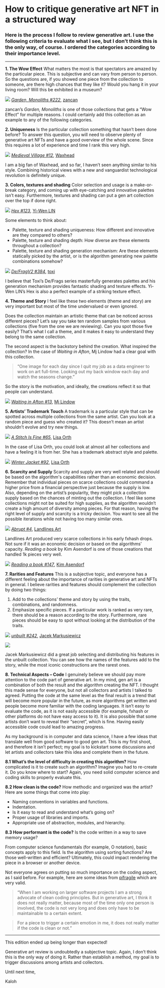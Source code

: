 # How to critique generative art NFT in a structured way

### Here is the process I follow to review generative art. I use the following criteria to evaluate what I see, but I don’t think this is the only way, of course. I ordered the categories according to their importance level.

---

**1. The Wow Effect**
What matters the most is that spectators are amazed by the particular piece. This is subjective and can vary from person to person. So the questions are, if you showed one piece from the collection to someone, are there high chances that they like it? Would you hang it in your living room? Will this be exhibited in a museum?

![](https://i.imgur.com/EaC3zb5.jpg)
*[Garden, Monoliths #222](https://www.fxhash.xyz/gentk/slug/garden-monoliths-222)*, [zancan](https://zancan.art)

zancan’s *Garden, Monoliths* is one of those collections that gets a “Wow Effect” for multiple reasons. I could certainly add this collection as an example to any of the following categories.

**2. Uniqueness**
Is the particular collection something that hasn’t been done before? To answer this question, you will need to observe plenty of generative art NFTs and have a good overview of the whole scene. Since this requires a lot of experience and time I rank this very high.

![](https://i.imgur.com/lDLU53b.png)
*[Medieval Village #12](https://www.fxhash.xyz/gentk/slug/medieval-village-12)*, [Waxhead](https://www.fxhash.xyz/u/Waxhead)

I am a big fan of Waxhead, and so far, I haven’t seen anything similar to his style. Combining historical views with a new and vanguardist technological revolution is definitely unique.

**3. Colors, textures and shading**
Color selection and usage is a make-or-break category, and coming up with eye-catching and innovative palettes isn’t easy. Furthermore, textures and shading can put a gen art collection over the top if done right.

![](https://i.imgur.com/TaC8xBL.jpg)
[*Hex #123*](https://www.fxhash.xyz/gentk/87440), [Yi-Wen LIN](http://wensday.co)

Some elements to think about:

* Palette, texture and shading uniqueness: How different and innovative are they compared to others?
* Palette, texture and shading depth: How diverse are these elements throughout a collection?
* Palette, texture and shading generation mechanism: Are these elements statically picked by the artist, or is the algorithm generating new palette combinations somehow?

![](https://i.imgur.com/o20QevF.png)
*[De/FragV2 #384](https://www.fxhash.xyz/gentk/slug/defragv2-384)*, [toxi](https://www.fxhash.xyz/u/toxi)

I believe that Toxi’s De/Frags series masterfully generates palettes and his generation mechanism provides fantastic shading and texture effects. Yi-Wen LIN’s Hex is also a perfect example of a striking texture effect.

**4. Theme and Story**
I feel like these two elements (theme and story) are very important but most of the time undervalued or even ignored.

Does the collection maintain an artistic theme that can be noticed across different pieces? Let’s say you take ten random samples from various collections (five from the one we are reviewing). Can you spot those five easily? That’s what I call a theme, and it makes it easy to understand they belong to the same collection.

The second aspect is the backstory behind the creation. What inspired the collection? In the case of *Waiting in Afton*, Mj Lindow had a clear goal with this collection.

> “One image for each day since I quit my job as a data engineer to work on art full-time. Looking out my back window each day and watch the seasons change.”

So the story is the motivation, and ideally, the creations reflect it so that people can understand.

![](https://i.imgur.com/Ap4Q0Da.png)
*[Waiting in Afton #13](https://www.fxhash.xyz/gentk/26468)*, [Mj Lindow](https://www.fxhash.xyz/u/mjlindow)

**5. Artists’ Trademark Touch**
A trademark is a particular style that can be spotted across multiple collections from the same artist. Can you look at a random piece and guess who created it? This doesn’t mean an artist shouldn’t evolve and try new things.

![](https://i.imgur.com/wn1FusU.png)
*[A Stitch Is Fine #65](https://www.fxhash.xyz/gentk/slug/a-stitch-is-fine-65)*, [Lisa Orth](https://www.lisaorth.xyz)

In the case of Lisa Orth, you could look at almost all her collections and have a feeling it is from her. She has a trademark abstract style and palette.

![](https://i.imgur.com/QbGYAXI.png)
[*Winter Jacket #92*](https://www.fxhash.xyz/gentk/95397), [Lisa Orth](https://www.lisaorth.xyz)

**6. Scarcity and Supply**
Scarcity and supply are very well related and should be based on the algorithm's capabilities rather than an economic decision. Remember that individual pieces on scarce collections could command a higher price from a financial perspective just because the supply is low. Also, depending on the artist’s popularity, they might pick a collection supply based on the chances of minting out the collection. I feel like some collections might not be suited for high supplies, as the algorithm wouldn’t create a high amount of diversity among pieces. For that reason, having the right level of supply and scarcity is a tricky decision. You want to see all the possible iterations while not having too many similar ones.

![](https://i.imgur.com/jp81WAe.jpg)
*[Abrupt #4](https://www.fxhash.xyz/gentk/slug/abrupt-4)*, [Landlines Art](https://www.fxhash.xyz/u/Landlines%20Art)

Landlines Art produced very scarce collections in his early fxhash drops. Not sure if it was an economic decision or based on the algorithms’ capacity. *Reading a book* by Kim Asendorf is one of those creations that handled 1k pieces very well.

![](https://i.imgur.com/DpAL7ZK.png)
*[Reading a book #147](https://www.fxhash.xyz/gentk/slug/reading-a-book-147)*, [Kim Asendorf](https://teh.kim)

**7. Rarities and Features**
This is a subjective topic, and everyone has a different feeling about the importance of rarities in generative art and NFTs in general. I believe rarities and features should complement the collection by doing two things:

1. Add to the collections’ theme and story by using the traits, combinations, and randomness.
2. Emphasize specific pieces. If a particular work is ranked as very rare, there should be a reason according to the story. Furthermore, rare pieces should be easy to spot without looking at the distribution of the traits.

![](https://i.imgur.com/AYjZAbd.png)
*[unbuilt #242](https://www.fxhash.xyz/gentk/63525)*, [Jacek Markusiewicz](https://www.fxhash.xyz/u/mrkswcz)

![](https://i.imgur.com/YGTzY3R.png)

Jacek Markusiewicz did a great job selecting and distributing his features in the unbuilt collection. You can see how the names of the features add to the story, while the most iconic constructions are the rarest ones.

**8. Technical Aspects – Code**
I genuinely believe we should pay more attention to the code part of generative art. In my mind, gen art is a combination of both the result and the algorithm creating the NFT. I thought this made sense for everyone, but not all collectors and artists I talked to agreed. Putting the code at the same level as the final result is a trend that will become more popular in the future, as more algorithms get written and people become more familiar with the coding languages. It isn’t easy to evaluate the code, as it is not easily accessible (for example, fxhash or other platforms do not have easy access to it). It is also possible that some artists don’t want to reveal their “secret”, which is fine. Having easily accessible code could lead to amazing progress.

As my background is in computer and data science, I have a few ideas that translate well from good software to good gen art. This is my first shoot, and therefore it isn’t perfect; my goal is to kickstart some discussions and let artists and collectors take this idea and complete them in the future.

**8.1 What’s the level of difficulty in creating this algorithm?**
How complicated is it to create such an algorithm? Imagine you had to re-create it. Do you know where to start? Again, you need solid computer science and coding skills to properly evaluate this.

**8.2 How clean is the code?**
How methodic and organized was the artist? Here are some things that come into play:

* Naming conventions in variables and functions.
* Indentation.
* Is it easy to read and understand what’s going on?
* Proper usage of libraries and imports.
* Appropriate use of abstraction, modules, and hierarchy.

**8.3 How performant is the code?**
Is the code written in a way to save memory usage?

From computer science fundamentals (for example, O notation), basic concepts apply to this field. Is the algorithm using sorting functions? Are those well-written and efficient? Ultimately, this could impact rendering the piece in a browser or another device.

Not everyone agrees on putting so much importance on the coding aspect, as I said before. For example, here are some ideas from [pifragile](https://www.fxhash.xyz/u/pifragile) which are very valid.

>“When I am working on larger software projects I am a strong advocate of clean coding principles. But in generative art, I think it does not really matter, because most of the time only one person is involved, the code is not very long and does only have to be maintainable to a certain extent.

>For a piece to trigger a certain emotion in me, it does not really matter if the code is clean or not.”

---

This edition ended up being longer than expected!

Generative art review is undoubtedly a subjective topic. Again, I don’t think this is the only way of doing it. Rather than establish a method, my goal is to trigger discussions among artists and collectors.

Until next time,

Kaloh

